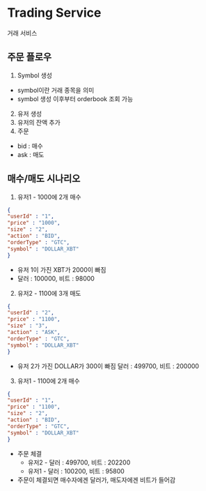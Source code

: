 # Trading Service
거래 서비스

## 주문 플로우
1. Symbol 생성
  - symbol이란 거래 종목을 의미
  - symbol 생성 이후부터 orderbook 조회 가능
2. 유저 생성
3. 유저의 잔액 추가
4. 주문
  - bid : 매수
  - ask : 매도

## 매수/매도 시나리오
1. 유저1 - 1000에 2개 매수
```json
{
"userId" : "1",
"price" : "1000",
"size" : "2",
"action" : "BID",
"orderType" : "GTC",
"symbol" : "DOLLAR_XBT"
}
```
- 유저 1이 가진 XBT가 2000이 빠짐
- 달러 : 100000, 비트 : 98000

2. 유저2 - 1100에 3개 매도
```json
{
"userId" : "2",
"price" : "1100",
"size" : "3",
"action" : "ASK",
"orderType" : "GTC",
"symbol" : "DOLLAR_XBT"
}
```
- 유저 2가 가진 DOLLAR가 300이 빠짐
달러 : 499700, 비트 : 200000

3. 유저1 - 1100에 2개 매수
```json
{
"userId" : "1",
"price" : "1100",
"size" : "2",
"action" : "BID",
"orderType" : "GTC",
"symbol" : "DOLLAR_XBT"
}
```
- 주문 체결
  - 유저2 - 달러 : 499700, 비트 : 202200
  - 유저1 - 달러 : 100200, 비트 : 95800
- 주문이 체결되면 매수자에겐 달러가, 매도자에겐 비트가 들어감